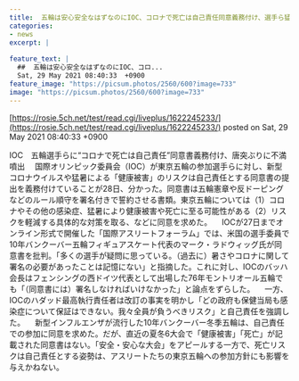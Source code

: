 ```yaml
---
title:  五輪は安心安全なはずなのにIOC、コロナで死亡は自己責任同意義務付け、選手ら猛反発 
categories:
- news
excerpt: |
  
feature_text: |
  ##  五輪は安心安全なはずなのにIOC、コロ...
  Sat, 29 May 2021 08:40:33  +0900
feature_image: "https://picsum.photos/2560/600?image=733"
image: "https://picsum.photos/2560/600?image=733"
---
```


[https://rosie.5ch.net/test/read.cgi/liveplus/1622245233/](https://rosie.5ch.net/test/read.cgi/liveplus/1622245233/)
posted on Sat, 29 May 2021 08:40:33  +0900

<!--more-->

IOC　五輪選手らに“コロナで死亡は自己責任”同意書義務付け、唐突ぶりに不満噴出 　国際オリンピック委員会（IOC）が東京五輪の参加選手らに対し、新型コロナウイルスや猛暑による「健康被害」のリスクは自己責任とする同意書の提出を義務付けていることが28日、分かった。同意書は五輪憲章や反ドーピングなどのルール順守を署名付きで誓約させる書類。東京五輪については（1）コロナやその他の感染症、猛暑により健康被害や死亡に至る可能性がある（2）リスクを軽減する具体的な対策を取る、などに同意を求めた。 　IOCが27日までオンライン形式で開催した「国際アスリートフォーラム」では、米国の選手委員で10年バンクーバー五輪フィギュアスケート代表のマーク・ラドウィッグ氏が同意書を批判。「多くの選手が疑問に思っている。（過去に）暑さやコロナに関して署名の必要があったことは記憶にない」と指摘した。これに対し、IOCのバッハ会長はフェンシングの西ドイツ代表として出場した76年モントリオール五輪でも「（同意書には）署名しなければいけなかった」と論点をずらした。 　一方、IOCのハダッド最高執行責任者は改訂の事実を明かし「どの政府も保健当局も感染症について保証はできない。我々全員が負うべきリスク」と自己責任を強調した。 　新型インフルエンザが流行した10年バンクーバー冬季五輪は、自己責任での参加に同意を求めた。だが、直近の夏冬6大会で「健康被害」「死亡」が記載された同意書はない。「安全・安心な大会」をアピールする一方で、死亡リスクは自己責任とする姿勢は、アスリートたちの東京五輪への参加方針にも影響を与えかねない。
